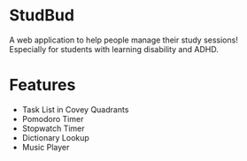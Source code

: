 # StudBud
A web application to help people manage their study sessions! <br/>
Especially for students with learning disability and ADHD.

# Features
* Task List in Covey Quadrants
* Pomodoro Timer
* Stopwatch Timer 
* Dictionary Lookup
* Music Player 
